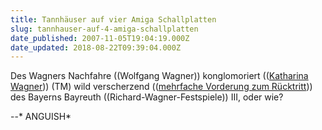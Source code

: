 ```yaml
---
title: Tannhäuser auf vier Amiga Schallplatten
slug: tannhauser-auf-4-amiga-schallplatten
date_published: 2007-11-05T19:04:19.000Z
date_updated: 2018-08-22T09:39:04.000Z
---
```


Des Wagners Nachfahre ((Wolfgang Wagner)) konglomoriert (([Katharina Wagner](http://de.wikipedia.org/wiki/Katharina_Wagner))) (TM) wild verscherzend (([mehrfache Vorderung zum Rücktritt](http://news.google.de/news/url?sa=t&amp;ct=de/6-1-0&amp;fp=472f29612884c92a&amp;ei=52gvR7HgLZKEaszAsLkD&amp;url=http%3A//www.spiegel.de/kultur/musik/0%2C1518%2C515455%2C00.html&amp;cid=1106820486))) des Bayerns Bayreuth ((Richard-Wagner-Festspiele)) III, oder wie?

--* ANGUISH*
